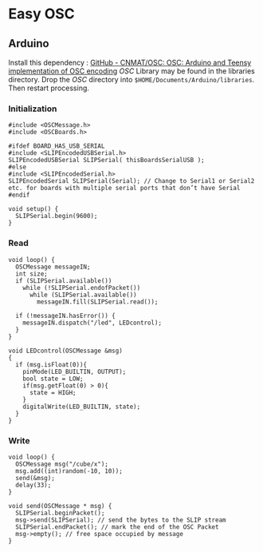 # Easy OSC

## Arduino

Install this dependency : [GitHub - CNMAT/OSC: OSC: Arduino and Teensy implementation of OSC encoding](https://github.com/CNMAT/OSC) 
_OSC_ Library may be found in the libraries directory. Drop the _OSC_ directory into ```$HOME/Documents/Arduino/libraries```.
Then restart processing.

### Initialization

```arduino
#include <OSCMessage.h>
#include <OSCBoards.h>

#ifdef BOARD_HAS_USB_SERIAL
#include <SLIPEncodedUSBSerial.h>
SLIPEncodedUSBSerial SLIPSerial( thisBoardsSerialUSB );
#else
#include <SLIPEncodedSerial.h>
SLIPEncodedSerial SLIPSerial(Serial); // Change to Serial1 or Serial2 etc. for boards with multiple serial ports that don’t have Serial
#endif
```

```arduino
void setup() {
  SLIPSerial.begin(9600);
}
```

### Read

```arduino
void loop() {
  OSCMessage messageIN;
  int size;
  if (SLIPSerial.available())
    while (!SLIPSerial.endofPacket())
      while (SLIPSerial.available())
        messageIN.fill(SLIPSerial.read());

  if (!messageIN.hasError()) {
    messageIN.dispatch("/led", LEDcontrol);
  }
}

void LEDcontrol(OSCMessage &msg)
{
  if (msg.isFloat(0)){
    pinMode(LED_BUILTIN, OUTPUT);
    bool state = LOW;
    if(msg.getFloat(0) > 0){
      state = HIGH;
    }
    digitalWrite(LED_BUILTIN, state);
  }
}
```

### Write

```arduino
void loop() {
  OSCMessage msg("/cube/x");
  msg.add((int)random(-10, 10));
  send(&msg);
  delay(33);
}

void send(OSCMessage * msg) {
  SLIPSerial.beginPacket();
  msg->send(SLIPSerial); // send the bytes to the SLIP stream
  SLIPSerial.endPacket(); // mark the end of the OSC Packet
  msg->empty(); // free space occupied by message
}
```
